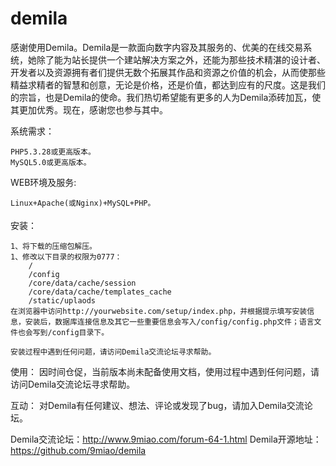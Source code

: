 ﻿# demila
感谢使用Demila。Demila是一款面向数字内容及其服务的、优美的在线交易系统，她除了能为站长提供一个建站解决方案之外，还能为那些技术精湛的设计者、开发者以及资源拥有者们提供无数个拓展其作品和资源之价值的机会，从而使那些精益求精者的智慧和创意，无论是价格，还是价值，都达到应有的尺度。这是我们的宗旨，也是Demila的使命。我们热切希望能有更多的人为Demila添砖加瓦，使其更加优秀。现在，感谢您也参与其中。


系统需求：
	
    PHP5.3.28或更高版本。
    MySQL5.0或更高版本。

WEB环境及服务:

    Linux+Apache(或Nginx)+MySQL+PHP。


安装：

    1、将下载的压缩包解压。
    1、修改以下目录的权限为0777：
        /
        /config
        /core/data/cache/session
        /core/data/cache/templates_cache
        /static/uplaods
    在浏览器中访问http://yourwebsite.com/setup/index.php，并根据提示填写安装信息，安装后，数据库连接信息及其它一些重要信息会写入/config/config.php文件；语言文件也会写到/config目录下。

    安装过程中遇到任何问题，请访问Demila交流论坛寻求帮助。


使用：
	因时间仓促，当前版本尚未配备使用文档，使用过程中遇到任何问题，请访问Demila交流论坛寻求帮助。


互动：
	对Demila有任何建议、想法、评论或发现了bug，请加入Demila交流论坛。


Demila交流论坛：http://www.9miao.com/forum-64-1.html
Demila开源地址：https://github.com/9miao/demila






